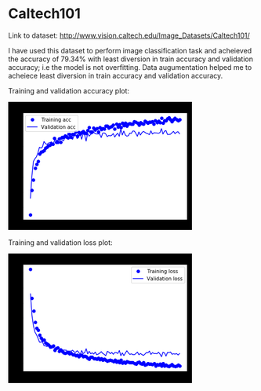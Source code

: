 # Caltech101

Link to dataset: http://www.vision.caltech.edu/Image_Datasets/Caltech101/

I have used this dataset to perform image classification task and acheieved the accuracy of 79.34% with least diversion in train accuracy and validation accuracy; i.e the model is not overfitting. Data augumentation helped me to acheiece least diversion in train accuracy and validation accuracy.

Training and validation accuracy plot:

![](https://github.com/gopalkalpande/Caltech101/blob/master/Images/accuracy.png)

Training and validation loss plot:

![](https://github.com/gopalkalpande/Caltech101/blob/master/Images/loss.png)
